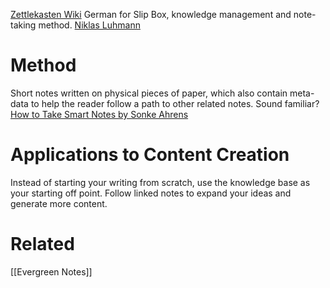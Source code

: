 [Zettlekasten Wiki](https://en.wikipedia.org/wiki/Zettelkasten)
German for Slip Box, knowledge management and note-taking method. 
[Niklas Luhmann](https://en.wikipedia.org/wiki/Niklas_Luhmann)
# Method
Short notes written on physical pieces of paper, which also contain meta-data to help the reader follow a path to other related notes. Sound familiar? 
[How to Take Smart Notes by Sonke Ahrens](https://www.amazon.com/How-Take-Smart-Notes-Nonfiction-ebook/dp/B06WVYW33Y)

# Applications to Content Creation
Instead of starting your writing from scratch, use the knowledge base as your starting off point. Follow linked notes to expand your ideas and generate more content. 
# Related
[[Evergreen Notes]]